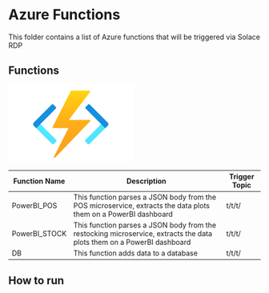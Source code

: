 # Azure Functions

This folder contains a list of Azure functions that will be triggered via Solace RDP

## Functions

<img src="./img/azure.png" width=50% height=50%>

| Function Name  | Description | Trigger Topic | 
| ------------- | ------------- | ------------- |
| PowerBI_POS  | This function parses a JSON body from the POS microservice, extracts the data plots them on a PowerBI dashboard  | t/t/t/ |
| PowerBI_STOCK   | This function parses a JSON body from the restocking microservice, extracts the data plots them on a PowerBI dashboard  | t/t/t/ |
| DB   | This function adds data to a database  | t/t/t/ |

## How to run